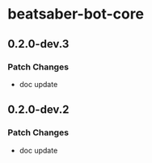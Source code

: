 # beatsaber-bot-core

## 0.2.0-dev.3

### Patch Changes

- doc update

## 0.2.0-dev.2

### Patch Changes

- doc update
